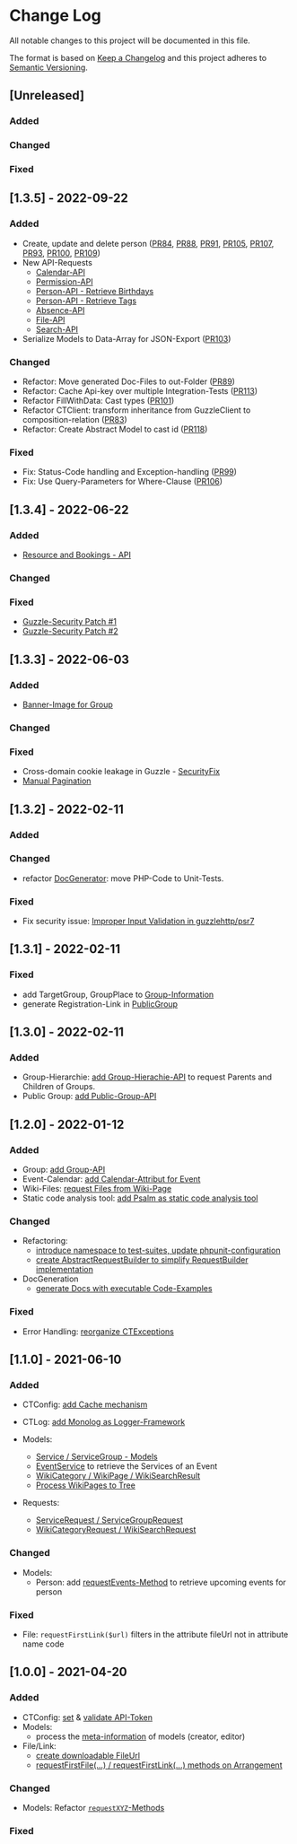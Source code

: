 # Change Log

All notable changes to this project will be documented in this file.

The format is based on [Keep a Changelog](http://keepachangelog.com/)
and this project adheres to [Semantic Versioning](http://semver.org/).

## [Unreleased]

### Added

### Changed

### Fixed

## [1.3.5] - 2022-09-22

### Added
- Create, update and delete person ([PR84](https://github.com/5pm-HDH/churchtools-api/pull/84), [PR88](https://github.com/5pm-HDH/churchtools-api/pull/88), [PR91](https://github.com/5pm-HDH/churchtools-api/pull/91), [PR105](https://github.com/5pm-HDH/churchtools-api/pull/105), [PR107](https://github.com/5pm-HDH/churchtools-api/pull/107), [PR93](https://github.com/5pm-HDH/churchtools-api/pull/93), [PR100](https://github.com/5pm-HDH/churchtools-api/pull/100), [PR109](https://github.com/5pm-HDH/churchtools-api/pull/109))
- New API-Requests
  - [Calendar-API](https://github.com/5pm-HDH/churchtools-api/pull/92)
  - [Permission-API](https://github.com/5pm-HDH/churchtools-api/pull/102)
  - [Person-API - Retrieve Birthdays](https://github.com/5pm-HDH/churchtools-api/pull/104)
  - [Person-API - Retrieve Tags](https://github.com/5pm-HDH/churchtools-api/pull/110)
  - [Absence-API](https://github.com/5pm-HDH/churchtools-api/pull/111)
  - [File-API](https://github.com/5pm-HDH/churchtools-api/pull/114)
  - [Search-API](https://github.com/5pm-HDH/churchtools-api/pull/116)
- Serialize Models to Data-Array for JSON-Export ([PR103](https://github.com/5pm-HDH/churchtools-api/pull/103))

### Changed

- Refactor: Move generated Doc-Files to out-Folder ([PR89](https://github.com/5pm-HDH/churchtools-api/pull/89))
- Refactor: Cache Api-key over multiple Integration-Tests ([PR113](https://github.com/5pm-HDH/churchtools-api/pull/113))
- Refactor FillWithData: Cast types ([PR101](https://github.com/5pm-HDH/churchtools-api/pull/101))
- Refactor CTClient: transform inheritance from GuzzleClient to composition-relation ([PR83](https://github.com/5pm-HDH/churchtools-api/pull/83))
- Refactor: Create Abstract Model to cast id ([PR118](https://github.com/5pm-HDH/churchtools-api/pull/118))

### Fixed
- Fix: Status-Code handling and Exception-handling ([PR99](https://github.com/5pm-HDH/churchtools-api/pull/99))
- Fix: Use Query-Parameters for Where-Clause ([PR106](https://github.com/5pm-HDH/churchtools-api/pull/106))


## [1.3.4] - 2022-06-22

### Added
- [Resource and Bookings - API](https://github.com/5pm-HDH/churchtools-api/pull/78)

### Changed

### Fixed

- [Guzzle-Security Patch #1](https://github.com/5pm-HDH/churchtools-api/pull/76)
- [Guzzle-Security Patch #2](https://github.com/5pm-HDH/churchtools-api/pull/77)

## [1.3.3] - 2022-06-03

### Added
- [Banner-Image for Group](https://github.com/5pm-HDH/churchtools-api/issues/65)

### Changed

### Fixed
- Cross-domain cookie leakage in Guzzle - [SecurityFix](https://github.com/5pm-HDH/churchtools-api/pull/71)
- [Manual Pagination](https://github.com/5pm-HDH/churchtools-api/issues/68)

## [1.3.2] - 2022-02-11

### Added

### Changed
- refactor [DocGenerator](https://github.com/5pm-HDH/churchtools-api/pull/66): move PHP-Code to Unit-Tests.

### Fixed
- Fix security issue: [
  Improper Input Validation in guzzlehttp/psr7](https://github.com/5pm-HDH/churchtools-api/pull/67)

## [1.3.1] - 2022-02-11

### Fixed

- add TargetGroup, GroupPlace to [Group-Information](https://github.com/5pm-HDH/churchtools-api/pull/64)
- generate Registration-Link in [PublicGroup](https://github.com/5pm-HDH/churchtools-api/pull/64)

## [1.3.0] - 2022-02-11

### Added

- Group-Hierarchie: [add Group-Hierachie-API](https://github.com/5pm-HDH/churchtools-api/pull/58) to request Parents and Children of Groups.
- Public Group: [add Public-Group-API](https://github.com/5pm-HDH/churchtools-api/pull/59)

## [1.2.0] - 2022-01-12

### Added
- Group: [add Group-API](https://github.com/5pm-HDH/churchtools-api/pull/47)
- Event-Calendar: [add Calendar-Attribut for Event](https://github.com/5pm-HDH/churchtools-api/pull/52)
- Wiki-Files: [request Files from Wiki-Page](https://github.com/5pm-HDH/churchtools-api/pull/54)
- Static code analysis tool: [add Psalm as static code analysis tool](https://github.com/5pm-HDH/churchtools-api/pull/55)

### Changed
- Refactoring:
  - [introduce namespace to test-suites, update phpunit-configuration](https://github.com/5pm-HDH/churchtools-api/pull/46)
  - [create AbstractRequestBuilder to simplify RequestBuilder implementation](https://github.com/5pm-HDH/churchtools-api/pull/48)
- DocGeneration
  - [generate Docs with executable Code-Examples](https://github.com/5pm-HDH/churchtools-api/pull/56)

### Fixed
- Error Handling: [reorganize CTExceptions](https://github.com/5pm-HDH/churchtools-api/pull/53)

## [1.1.0] - 2021-06-10

### Added

- CTConfig: [add Cache mechanism](https://github.com/5pm-HDH/churchtools-api/issues/29)

- CTLog: [add Monolog as Logger-Framework](https://github.com/5pm-HDH/churchtools-api/issues/25)
- Models:
    - [Service / ServiceGroup - Models](https://github.com/5pm-HDH/churchtools-api/issues/23)
    - [EventService](https://github.com/5pm-HDH/churchtools-api/issues/23) to retrieve the Services of an Event
    - [WikiCategory / WikiPage / WikiSearchResult](https://github.com/5pm-HDH/churchtools-api/issues/33)
    - [Process WikiPages to Tree](https://github.com/5pm-HDH/churchtools-api/issues/35)
- Requests:
    - [ServiceRequest / ServiceGroupRequest](https://github.com/5pm-HDH/churchtools-api/issues/23)
    - [WikiCategoryRequest / WikiSearchRequest](https://github.com/5pm-HDH/churchtools-api/issues/33)

### Changed

- Models:
    - Person: add [requestEvents-Method](https://github.com/5pm-HDH/churchtools-api/issues/24) to retrieve upcoming
      events for person

### Fixed

- File: `requestFirstLink($url)` filters in the attribute fileUrl not in attribute name code

## [1.0.0] - 2021-04-20

### Added

- CTConfig: [set](https://github.com/5pm-HDH/churchtools-api/issues/4)
  & [validate API-Token](https://github.com/5pm-HDH/churchtools-api/issues/1)
- Models:
    - process the [meta-information](https://github.com/5pm-HDH/churchtools-api/issues/10) of models (creator, editor)
- File/Link:
    - [create downloadable FileUrl](https://github.com/5pm-HDH/churchtools-api/issues/6)
    - [requestFirstFile(...) / requestFirstLink(...) methods on Arrangement](https://github.com/5pm-HDH/churchtools-api/issues/13)

### Changed

- Models: Refactor [`requestXYZ`-Methods](https://github.com/5pm-HDH/churchtools-api/issues/16)

### Fixed

